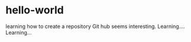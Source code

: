 # hello-world
learning how to create a repository
Git hub seems interesting.
Learning.... Learning...
